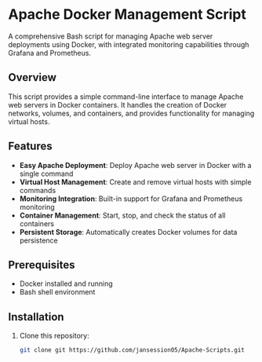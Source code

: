 # Apache Docker Management Script

A comprehensive Bash script for managing Apache web server deployments using Docker, with integrated monitoring capabilities through Grafana and Prometheus.

## Overview

This script provides a simple command-line interface to manage Apache web servers in Docker containers. It handles the creation of Docker networks, volumes, and containers, and provides functionality for managing virtual hosts.

## Features

- **Easy Apache Deployment**: Deploy Apache web server in Docker with a single command
- **Virtual Host Management**: Create and remove virtual hosts with simple commands
- **Monitoring Integration**: Built-in support for Grafana and Prometheus monitoring
- **Container Management**: Start, stop, and check the status of all containers
- **Persistent Storage**: Automatically creates Docker volumes for data persistence

## Prerequisites

- Docker installed and running
- Bash shell environment

## Installation

1. Clone this repository:
   ```bash
   git clone git https://github.com/jansession05/Apache-Scripts.git
   
    ```